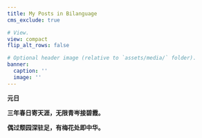 ```yaml
---
title: My Posts in Bilanguage
cms_exclude: true

# View.
view: compact
flip_alt_rows: false

# Optional header image (relative to `assets/media/` folder).
banner:
  caption: ''
  image: ''
---
```


**元日** 

**三年春日寄天涯，无限青岑接碧霞。**

**偶过颓园深驻足，有梅花处即中华。**


